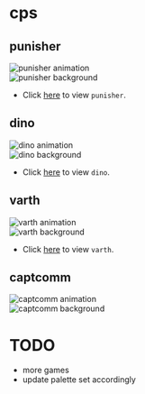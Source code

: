 # cps
## punisher
![punisher animation](https://raw.githubusercontent.com/bombzj/arcade-sprite-viewer/master/res/punisheranim.gif)<br/>
![punisher background](https://raw.githubusercontent.com/bombzj/arcade-sprite-viewer/master/res/punishermap.png)<br/>

* Click [here](https://bombzj.github.io/arcade-sprite-viewer/?punisher) to view `punisher`.

## dino
![dino animation](https://raw.githubusercontent.com/bombzj/arcade-sprite-viewer/master/res/animdino.gif)<br/>
![dino background](https://raw.githubusercontent.com/bombzj/arcade-sprite-viewer/master/res/mapdino.png)<br/>

* Click [here](https://bombzj.github.io/arcade-sprite-viewer/?dino) to view `dino`.

## varth
![varth animation](https://raw.githubusercontent.com/bombzj/arcade-sprite-viewer/master/res/animvarth.gif)<br/>
![varth background](https://raw.githubusercontent.com/bombzj/arcade-sprite-viewer/master/res/mapvarth.png)<br/>

* Click [here](https://bombzj.github.io/arcade-sprite-viewer/?varth) to view `varth`.

## captcomm
![captcomm animation](https://raw.githubusercontent.com/bombzj/arcade-sprite-viewer/master/res/animcapt.gif)<br/>
![captcomm background](https://raw.githubusercontent.com/bombzj/arcade-sprite-viewer/master/res/mapcapt.png)<br/>


# TODO
* more games
* update palette set accordingly